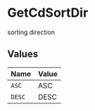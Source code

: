 # GetCdSortDir

sorting direction


## Values

| Name   | Value  |
| ------ | ------ |
| `ASC`  | ASC    |
| `DESC` | DESC   |